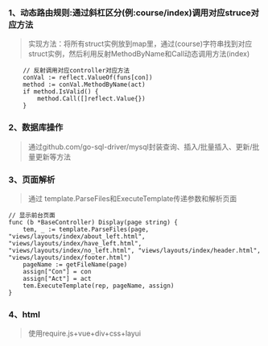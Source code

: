 ### 1、动态路由规则:通过斜杠区分(例:course/index)调用对应struce对应方法
> 实现方法：将所有struct实例放到map里，通过(course)字符串找到对应struct实例，然后利用反射MethodByName和Call动态调用方法(index)
```
    // 反射调用对应controller对应方法
    conVal := reflect.ValueOf(funs[con])
    method := conVal.MethodByName(act)
    if method.IsValid() {
        method.Call([]reflect.Value{})
    }
```
### 2、数据库操作
> 通过github.com/go-sql-driver/mysql封装查询、插入/批量插入、更新/批量更新等方法
### 3、页面解析
> 通过 template.ParseFiles和ExecuteTemplate传递参数和解析页面
```
// 显示前台页面
func (b *BaseController) Display(page string) {
	tem, _ := template.ParseFiles(page, "views/layouts/index/about_left.html", "views/layouts/index/have_left.html", "views/layouts/index/no_left.html", "views/layouts/index/header.html", "views/layouts/index/footer.html")
	pageName := getFileName(page)
	assign["Con"] = con
	assign["Act"] = act
	tem.ExecuteTemplate(rep, pageName, assign)
}
```
### 4、html
> 使用require.js+vue+div+css+layui